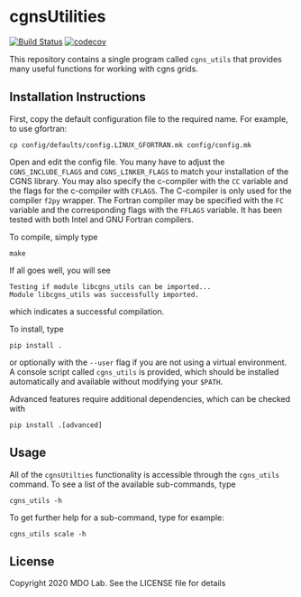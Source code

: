 # cgnsUtilities
[![Build Status](https://dev.azure.com/mdolab/Public/_apis/build/status/mdolab.cgnsutilities?repoName=mdolab%2Fcgnsutilities&branchName=main)](https://dev.azure.com/mdolab/Public/_build/latest?definitionId=30&repoName=mdolab%2Fcgnsutilities&branchName=main)
[![codecov](https://codecov.io/gh/mdolab/cgnsutilities/branch/main/graph/badge.svg?token=ZCO3MR2LNL)](https://codecov.io/gh/mdolab/cgnsutilities)

This repository contains a single program called `cgns_utils` that
provides many useful functions for working with cgns grids. 

## Installation Instructions

First, copy the default configuration file to the required name. For example, to use gfortran: 
  
    cp config/defaults/config.LINUX_GFORTRAN.mk config/config.mk

Open and edit the config file.
You many have to adjust the `CGNS_INCLUDE_FLAGS` and `CGNS_LINKER_FLAGS` to match your installation of the CGNS library.
You may also specify the c-compiler with the `CC` variable and the flags for the c-compiler with `CFLAGS`.
The C-compiler is only used for the compiler `f2py` wrapper.
The Fortran compiler may be specified with the `FC` variable and the corresponding flags with the `FFLAGS` variable.
It has been tested with both Intel and GNU Fortran compilers. 

To compile, simply type

    make 

If all goes well, you will see

    Testing if module libcgns_utils can be imported...
    Module libcgns_utils was successfully imported.

which indicates a successful compilation. 

To install, type

    pip install .

or optionally with the `--user` flag if you are not using a virtual environment.
A console script called `cgns_utils` is provided, which should be installed automatically and available without modifying your `$PATH`.

Advanced features require additional dependencies, which can be checked with

    pip install .[advanced]

## Usage

All of the `cgnsUtilties` functionality is accessible through the `cgns_utils` command.
To see a list of the available sub-commands, type

    cgns_utils -h

To get further help for a sub-command, type for example:

    cgns_utils scale -h

## License

Copyright 2020 MDO Lab. See the LICENSE file for details
